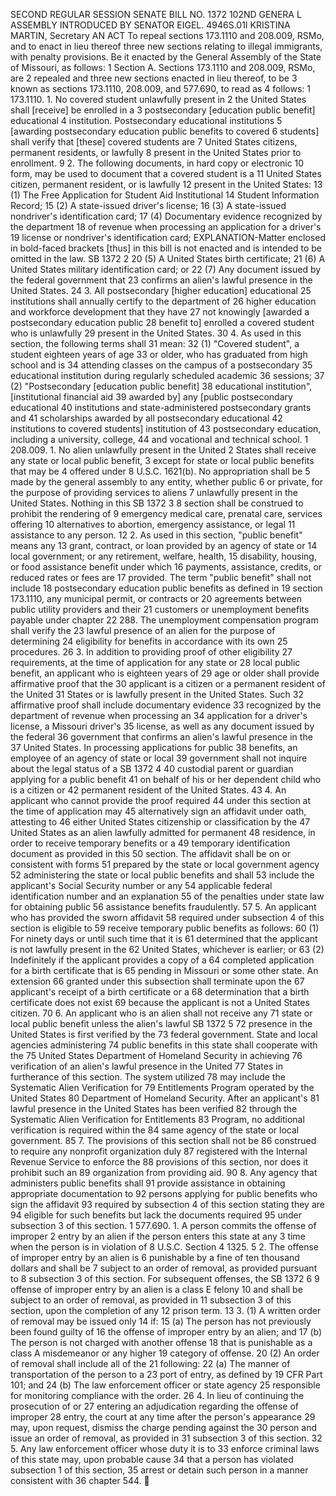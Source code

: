 SECOND REGULAR SESSION
SENATE BILL NO. 1372
102ND GENERA L ASSEMBLY
INTRODUCED BY SENATOR EIGEL.
4946S.01I KRISTINA MARTIN, Secretary
AN ACT
To repeal sections 173.1110 and 208.009, RSMo, and to enact in lieu thereof three new sections
relating to illegal immigrants, with penalty provisions.
Be it enacted by the General Assembly of the State of Missouri, as follows:
1 Section A. Sections 173.1110 and 208.009, RSMo, are
2 repealed and three new sections enacted in lieu thereof, to be
3 known as sections 173.1110, 208.009, and 577.690, to read as
4 follows:
1 173.1110. 1. No covered student unlawfully present in
2 the United States shall [receive] be enrolled in a
3 postsecondary [education public benefit] educational
4 institution. Postsecondary educational institutions
5 [awarding postsecondary education public benefits to covered
6 students] shall verify that [these] covered students are
7 United States citizens, permanent residents, or lawfully
8 present in the United States prior to enrollment.
9 2. The following documents, in hard copy or electronic
10 form, may be used to document that a covered student is a
11 United States citizen, permanent resident, or is lawfully
12 present in the United States:
13 (1) The Free Application for Student Aid Institutional
14 Student Information Record;
15 (2) A state-issued driver's license;
16 (3) A state-issued nondriver's identification card;
17 (4) Documentary evidence recognized by the department
18 of revenue when processing an application for a driver's
19 license or nondriver's identification card;
EXPLANATION-Matter enclosed in bold-faced brackets [thus] in this bill is not enacted
and is intended to be omitted in the law.
SB 1372 2
20 (5) A United States birth certificate;
21 (6) A United States military identification card; or
22 (7) Any document issued by the federal government that
23 confirms an alien's lawful presence in the United States.
24 3. All postsecondary [higher education] educational
25 institutions shall annually certify to the department of
26 higher education and workforce development that they have
27 not knowingly [awarded a postsecondary education public
28 benefit to] enrolled a covered student who is unlawfully
29 present in the United States.
30 4. As used in this section, the following terms shall
31 mean:
32 (1) "Covered student", a student eighteen years of age
33 or older, who has graduated from high school and is
34 attending classes on the campus of a postsecondary
35 educational institution during regularly scheduled academic
36 sessions;
37 (2) "Postsecondary [education public benefit]
38 educational institution", [institutional financial aid
39 awarded by] any [public postsecondary educational
40 institutions and state-administered postsecondary grants and
41 scholarships awarded by all postsecondary educational
42 institutions to covered students] institution of
43 postsecondary education, including a university, college,
44 and vocational and technical school.
1 208.009. 1. No alien unlawfully present in the United
2 States shall receive any state or local public benefit,
3 except for state or local public benefits that may be
4 offered under 8 U.S.C. 1621(b). No appropriation shall be
5 made by the general assembly to any entity, whether public
6 or private, for the purpose of providing services to aliens
7 unlawfully present in the United States. Nothing in this
SB 1372 3
8 section shall be construed to prohibit the rendering of
9 emergency medical care, prenatal care, services offering
10 alternatives to abortion, emergency assistance, or legal
11 assistance to any person.
12 2. As used in this section, "public benefit" means any
13 grant, contract, or loan provided by an agency of state or
14 local government; or any retirement, welfare, health,
15 disability, housing, or food assistance benefit under which
16 payments, assistance, credits, or reduced rates or fees are
17 provided. The term "public benefit" shall not include
18 postsecondary education public benefits as defined in
19 section 173.1110, any municipal permit, or contracts or
20 agreements between public utility providers and their
21 customers or unemployment benefits payable under chapter
22 288. The unemployment compensation program shall verify the
23 lawful presence of an alien for the purpose of determining
24 eligibility for benefits in accordance with its own
25 procedures.
26 3. In addition to providing proof of other eligibility
27 requirements, at the time of application for any state or
28 local public benefit, an applicant who is eighteen years of
29 age or older shall provide affirmative proof that the
30 applicant is a citizen or a permanent resident of the United
31 States or is lawfully present in the United States. Such
32 affirmative proof shall include documentary evidence
33 recognized by the department of revenue when processing an
34 application for a driver's license, a Missouri driver's
35 license, as well as any document issued by the federal
36 government that confirms an alien's lawful presence in the
37 United States. In processing applications for public
38 benefits, an employee of an agency of state or local
39 government shall not inquire about the legal status of a
SB 1372 4
40 custodial parent or guardian applying for a public benefit
41 on behalf of his or her dependent child who is a citizen or
42 permanent resident of the United States.
43 4. An applicant who cannot provide the proof required
44 under this section at the time of application may
45 alternatively sign an affidavit under oath, attesting to
46 either United States citizenship or classification by the
47 United States as an alien lawfully admitted for permanent
48 residence, in order to receive temporary benefits or a
49 temporary identification document as provided in this
50 section. The affidavit shall be on or consistent with forms
51 prepared by the state or local government agency
52 administering the state or local public benefits and shall
53 include the applicant's Social Security number or any
54 applicable federal identification number and an explanation
55 of the penalties under state law for obtaining public
56 assistance benefits fraudulently.
57 5. An applicant who has provided the sworn affidavit
58 required under subsection 4 of this section is eligible to
59 receive temporary public benefits as follows:
60 (1) For ninety days or until such time that it is
61 determined that the applicant is not lawfully present in the
62 United States, whichever is earlier; or
63 (2) Indefinitely if the applicant provides a copy of a
64 completed application for a birth certificate that is
65 pending in Missouri or some other state. An extension
66 granted under this subsection shall terminate upon the
67 applicant's receipt of a birth certificate or a
68 determination that a birth certificate does not exist
69 because the applicant is not a United States citizen.
70 6. An applicant who is an alien shall not receive any
71 state or local public benefit unless the alien's lawful
SB 1372 5
72 presence in the United States is first verified by the
73 federal government. State and local agencies administering
74 public benefits in this state shall cooperate with the
75 United States Department of Homeland Security in achieving
76 verification of an alien's lawful presence in the United
77 States in furtherance of this section. The system utilized
78 may include the Systematic Alien Verification for
79 Entitlements Program operated by the United States
80 Department of Homeland Security. After an applicant's
81 lawful presence in the United States has been verified
82 through the Systematic Alien Verification for Entitlements
83 Program, no additional verification is required within the
84 same agency of the state or local government.
85 7. The provisions of this section shall not be
86 construed to require any nonprofit organization duly
87 registered with the Internal Revenue Service to enforce the
88 provisions of this section, nor does it prohibit such an
89 organization from providing aid.
90 8. Any agency that administers public benefits shall
91 provide assistance in obtaining appropriate documentation to
92 persons applying for public benefits who sign the affidavit
93 required by subsection 4 of this section stating they are
94 eligible for such benefits but lack the documents required
95 under subsection 3 of this section.
1 577.690. 1. A person commits the offense of improper
2 entry by an alien if the person enters this state at any
3 time when the person is in violation of 8 U.S.C. Section
4 1325.
5 2. The offense of improper entry by an alien is
6 punishable by a fine of ten thousand dollars and shall be
7 subject to an order of removal, as provided pursuant to
8 subsection 3 of this section. For subsequent offenses, the
SB 1372 6
9 offense of improper entry by an alien is a class E felony
10 and shall be subject to an order of removal, as provided in
11 subsection 3 of this section, upon the completion of any
12 prison term.
13 3. (1) A written order of removal may be issued only
14 if:
15 (a) The person has not previously been found guilty of
16 the offense of improper entry by an alien; and
17 (b) The person is not charged with another offense
18 that is punishable as a class A misdemeanor or any higher
19 category of offense.
20 (2) An order of removal shall include all of the
21 following:
22 (a) The manner of transportation of the person to a
23 port of entry, as defined by 19 CFR Part 101; and
24 (b) The law enforcement officer or state agency
25 responsible for monitoring compliance with the order.
26 4. In lieu of continuing the prosecution of or
27 entering an adjudication regarding the offense of improper
28 entry, the court at any time after the person's appearance
29 may, upon request, dismiss the charge pending against the
30 person and issue an order of removal, as provided in
31 subsection 3 of this section.
32 5. Any law enforcement officer whose duty it is to
33 enforce criminal laws of this state may, upon probable cause
34 that a person has violated subsection 1 of this section,
35 arrest or detain such person in a manner consistent with
36 chapter 544.
